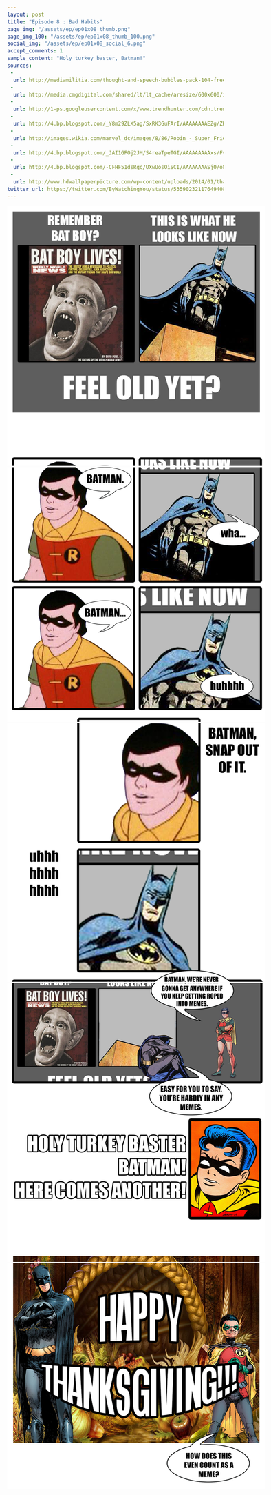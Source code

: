 ```yaml
---
layout: post
title: "Episode 8 : Bad Habits"
page_img: "/assets/ep/ep01x08_thumb.png"
page_img_100: "/assets/ep/ep01x08_thumb_100.png"
social_img: "/assets/ep/ep01x08_social_6.png"
accept_comments: 1
sample_content: "Holy turkey baster, Batman!"
sources: 
 - 
  url: http://mediamilitia.com/thought-and-speech-bubbles-pack-104-free-vectors-and-images/
 - 
  url: http://media.cmgdigital.com/shared/lt/lt_cache/aresize/600x600/img/photos/2012/08/20/5d/79/batboy1.jpg
 - 
  url: http://1-ps.googleusercontent.com/x/www.trendhunter.com/cdn.trendhunterstatic.com/thumbs/xdisappointed-dad-batman-meme.jpeg.pagespeed.ic.X7NQUmJWsP.jpg
 - 
  url: http://4.bp.blogspot.com/_Y8m29ZLX5ag/SxRK3GuFArI/AAAAAAAAEZg/ZRqTUl48tP0/s1600/ROBIN+1950s+5x7.jpg
 - 
  url: http://images.wikia.com/marvel_dc/images/8/86/Robin_-_Super_Friends_01.jpg
 - 
  url: http://4.bp.blogspot.com/_JAI1GFOj2JM/S4reaTpeTGI/AAAAAAAAAxs/FvMw_ef8G9g/s640/Batman181-15-16.jpg
 - 
  url: http://4.bp.blogspot.com/-CFHF51dsRgc/UXwUosOiSCI/AAAAAAAASj0/o8CEX9BzVtw/s1600/5f9f5ec3b6ee6197e9b2a14aa2a99db7.jpg
 - 
  url: http://www.hdwallpaperpicture.com/wp-content/uploads/2014/01/thanksgiving-hd-wallpaper-background-free-114.jpg
twitter_url: https://twitter.com/ByWatchingYou/status/535902321176494080
---
```



<div style="margin-left: auto; margin-right: auto; width: 600px;">
  <img src="/assets/ep/ep01x08_01.png" alt="Bad Habits - Bat Boy" />
  <img src="/assets/ep/ep01x08_02.png" alt="Bad Habits - Bat Boy" />
  <img src="/assets/ep/ep01x08_03.png" alt="Bad Habits - Bat Boy" />
  <img src="/assets/ep/ep01x08_04.png" alt="Bad Habits - Bat Boy" />
  <img src="/assets/ep/ep01x08_05.png" alt="Bad Habits - Bat Boy" />
</div>

<div style="display: none">
  Script:

  Meme: Remember Bat Boy? This is what he looks like now. Feel old yet?
  Robin: Batman.
  Batman: Wha...
  Robin: Batman...
  Batman: huhhhh
  Robin: Batman, snap out of it.
  Batman: uhhhhhhhhhhh
  Robin: Batman, we're never gonna get anywhere if you keep getting roped into memes.
  Batman: Easy for you to say. You're hardly in any memes.
  Robin: Holy turkey baster, Batman! Here comes another!
  Meme: Happy Thanksgiving!!!
  Robin: How does this even count as a meme?
</div>